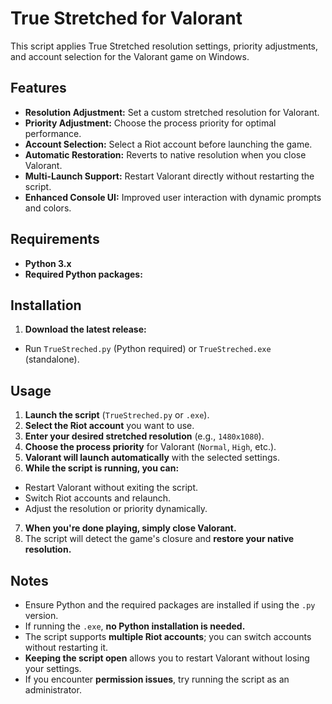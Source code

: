 # True Stretched for Valorant  

This script applies True Stretched resolution settings, priority adjustments, and account selection for the Valorant game on Windows.  

## Features  

- **Resolution Adjustment:** Set a custom stretched resolution for Valorant.  
- **Priority Adjustment:** Choose the process priority for optimal performance.  
- **Account Selection:** Select a Riot account before launching the game.  
- **Automatic Restoration:** Reverts to native resolution when you close Valorant.  
- **Multi-Launch Support:** Restart Valorant directly without restarting the script.  
- **Enhanced Console UI:** Improved user interaction with dynamic prompts and colors.  

## Requirements  

- **Python 3.x**  
- **Required Python packages:**  


## Installation  

1. **Download the latest release:**  

 - Run `TrueStreched.py` (Python required) or `TrueStreched.exe` (standalone).  

## Usage  

1. **Launch the script** (`TrueStreched.py` or `.exe`).  
2. **Select the Riot account** you want to use.  
3. **Enter your desired stretched resolution** (e.g., `1480x1080`).  
4. **Choose the process priority** for Valorant (`Normal`, `High`, etc.).  
5. **Valorant will launch automatically** with the selected settings.  
6. **While the script is running, you can:**
 - Restart Valorant without exiting the script.  
 - Switch Riot accounts and relaunch.  
 - Adjust the resolution or priority dynamically.  
7. **When you're done playing, simply close Valorant.**  
8. The script will detect the game's closure and **restore your native resolution.**  

## Notes  

- Ensure Python and the required packages are installed if using the `.py` version.  
- If running the `.exe`, **no Python installation is needed.**  
- The script supports **multiple Riot accounts**; you can switch accounts without restarting it.  
- **Keeping the script open** allows you to restart Valorant without losing your settings.  
- If you encounter **permission issues**, try running the script as an administrator.  
